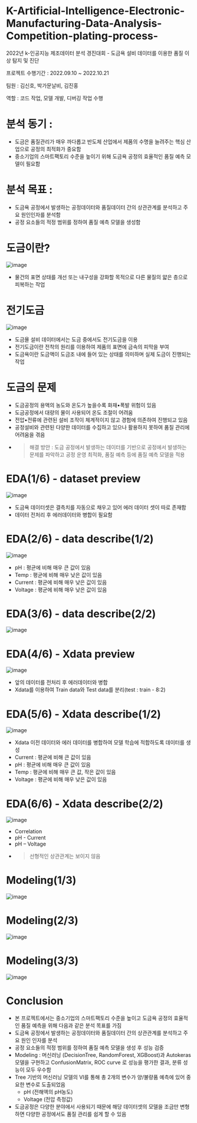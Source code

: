 # K-Artificial-Intelligence-Electronic-Manufacturing-Data-Analysis-Competition-plating-process-
2022년 k-인공지능 제조데이터 분석 경진대회 - 도금욕 설비 데이터를 이용한 품질 이상 탐지 및 진단

프로젝트 수행기간 : 2022.09.10 ~ 2022.10.21

팀원 : 김신호, 박가문날비, 김진홍

역할 : 코드 작업, 모델 개발, 디버깅 작업 수행

# 분석 동기 :
* 도금은 품질관리가 매우 까다롭고 반도체 산업에서 제품의 수명을 늘려주는 핵심 산업으로 공정의 최적화가 중요함
* 중소기업의 스마트팩토리 수준을 높이기 위해 도금욕 공정의 효율적인 품질 예측 모델이 필요함

# 분석 목표 : 
* 도금욕 공정에서 발생하는 공정데이터와 품질데이터 간의 상관관계를 분석하고 주요 원인인자를 분석함
* 공정 요소들의 적정 범위를 정하여 품질 예측 모델을 생성함

# 도금이란?

![image](https://github.com/shinho123/K-Artificial-Intelligence-Electronic-Manufacturing-Data-Analysis-Competition-plating-process-/assets/105840783/029e0e14-3b9f-4645-aa85-c32591840633)

* 물건의 표면 상태를 개선 또는 내구성을 강화할 목적으로 다른 물질의 얇은 층으로 피복하는 작업

# 전기도금

![image](https://github.com/shinho123/K-Artificial-Intelligence-Electronic-Manufacturing-Data-Analysis-Competition-plating-process-/assets/105840783/b84ff7ab-c5f3-4349-9ae6-729ce779bd68)

* 도금욜 설비 데이터에서는 도금 중에서도 전기도금을 이용
* 전기도금이란 전착의 원리를 이용하여 제품의 표면에 금속의 피막을 부여
* 도금욕이란 도금액이 도금조 내에 들어 있는 상태를 의미하며 실제 도금이 진행되는 작업

# 도금의 문제

* 도금공정의 용액의 농도와 온도가 높을수록 화재•폭발 위험이 있음
* 도금공정에서 대량의 물이 사용되어 온도 조절이 어려움
* 전압•전류에 관련된 설비 조작이 체계적이지 않고 경험에 의존하여 진행되고 있음
* 공정설비와 관련된 다양한 데이터를 수집하고 있으나 활용하지 못하여 품질 관리에 어려움을 겪음
* > 해결 방안 : 도금 공정에서 발생하는 데이터를 기반으로 공정에서 발생하는 문제를 파악하고 공정 운영 최적화, 품질 예측 등에 품질 예측 모델을 적용

# EDA(1/6) - dataset preview

![image](https://github.com/shinho123/K-Artificial-Intelligence-Electronic-Manufacturing-Data-Analysis-Competition-plating-process-/assets/105840783/b36a9638-a4c8-4261-8cef-877daa7dda88)

* 도금욕 데이터셋은 결측치를 자동으로 채우고 있어 에러 데이터 셋이 따로 존재함
* 데이터 전처리 후 에러데이터와 병합이 필요함

# EDA(2/6) - data describe(1/2)

![image](https://github.com/shinho123/K-Artificial-Intelligence-Electronic-Manufacturing-Data-Analysis-Competition-plating-process-/assets/105840783/15488357-d6fc-47dd-bb0d-ea72b138ae5f)

* pH : 평균에 비해 매우 큰 값이 있음
* Temp : 평균에 비해 매우 낮은 값이 있음
* Current : 평균에 비해 매우 낮은 값이 있음
* Voltage : 평균에 비해 매우 낮은 값이 있음

# EDA(3/6) - data describe(2/2)

![image](https://github.com/shinho123/K-Artificial-Intelligence-Electronic-Manufacturing-Data-Analysis-Competition-plating-process-/assets/105840783/847b0990-82bf-4925-a481-2b6feffe2190)

# EDA(4/6) - Xdata preview

![image](https://github.com/shinho123/K-Artificial-Intelligence-Electronic-Manufacturing-Data-Analysis-Competition-plating-process-/assets/105840783/35d4c78d-baf6-42a0-80a4-f7dcdfdc1406)

* 앞의 데이터를 전처리 후 에러데이터와 병합
* Xdata를 이용하여 Train data와 Test data를 분리(test : train - 8:2)

# EDA(5/6) - Xdata describe(1/2)

![image](https://github.com/shinho123/K-Artificial-Intelligence-Electronic-Manufacturing-Data-Analysis-Competition-plating-process-/assets/105840783/3871f6ec-d0bf-4b0a-9e2f-70840b0adc10)

* Xdata 이전 데이터와 에러 데이터를 병합하여 모델 학습에 적합하도록 데이터를 생성
* Current : 평균에 비해 큰 값이 있음
* pH : 평균에 비해 매우 큰 값이 있음
* Temp : 평균에 비해 매우 큰 값, 작은 값이 있음
* Voltage : 평균에 비해 매우 낮은 값이 있음

# EDA(6/6) - Xdata describe(2/2)

![image](https://github.com/shinho123/K-Artificial-Intelligence-Electronic-Manufacturing-Data-Analysis-Competition-plating-process-/assets/105840783/45b58a15-d3cb-4d8b-b7c3-973a0f5216a9)

* Correlation
* pH - Current
* pH – Voltage
* > 선형적인 상관관계는 보이지 않음

# Modeling(1/3)

![image](https://github.com/shinho123/K-Artificial-Intelligence-Electronic-Manufacturing-Data-Analysis-Competition-plating-process-/assets/105840783/6a8bfe6d-0cd4-4128-a590-4405311aea43)

# Modeling(2/3)

![image](https://github.com/shinho123/K-Artificial-Intelligence-Electronic-Manufacturing-Data-Analysis-Competition-plating-process-/assets/105840783/62c5840e-2788-4548-94f0-51a62341d077)

# Modeling(3/3)

![image](https://github.com/shinho123/K-Artificial-Intelligence-Electronic-Manufacturing-Data-Analysis-Competition-plating-process-/assets/105840783/c33ffbd8-0740-47e0-91eb-7bdc7ce89c37)

# Conclusion

* 본 프로젝트에서는 중소기업의 스마트팩토리 수준을 높이고 도금욕 공정의 효율적인 품질 예측을 위해 다음과 같은 분석 목표를 가짐
* 도금욕 공정에서 발생하는 공정데이터와 품질데이터 간의 상관관계를 분석하고 주요 원인 인자를 분석
* 공정 요소들의 적정 범위를 정하여 품질 예측 모델을 생성 후 성능 검증
* Modeling : 머신러닝 (DecisionTree, RandomForest, XGBoost)과 Autokeras 모델을 구현하고 ConfusionMatrix, ROC curve 로 성능을 평가한 결과, 분류 성능이 모두 우수함
* Tree 기반의 머신러닝 모델의 VI를 통해 총 2개의 변수가 양/불량품 예측에 있어 중요한 변수로 도출되었음
  - pH (전해액의 pH농도)
  - Voltage (전압 측정값)
* 도금공정은 다양한 분야에서 사용되기 때문에 해당 데이터셋의 모델을 조금만 변형하면 다양한 공정에서도 품질 관리를 쉽게 할 수 있음



